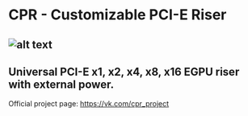 # CPR - Customizable PCI-E Riser
![alt text](https://habrastorage.org/webt/hl/rd/hk/hlrdhk2nqenjowssmirgtqj5woa.jpeg)
--------------
Universal PCI-E x1, x2, x4, x8, x16 EGPU riser with external power.
--------------
Official project page: https://vk.com/cpr_project
